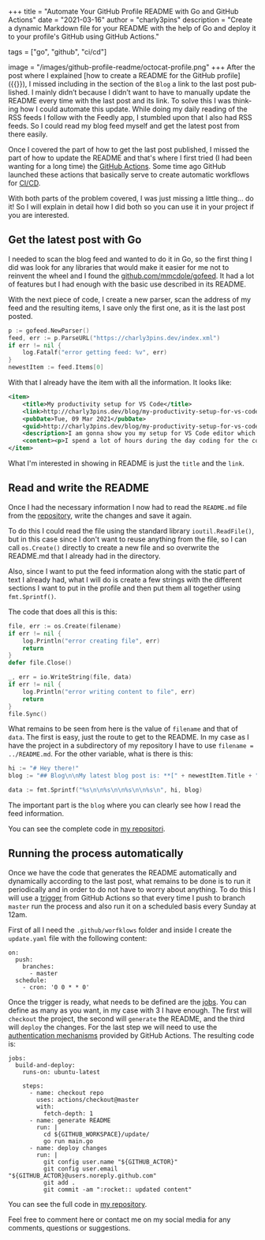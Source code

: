 +++
title = "Automate Your GitHub Profile README with Go and GitHub Actions"
date = "2021-03-16"
author = "charly3pins"
description = "Create a dynamic Markdown file for your README with the help of Go and deploy it to your profile's GitHub using GitHub Actions."

tags = ["go", "github", "ci/cd"]

image = "/images/github-profile-readme/octocat-profile.png"
+++
After the post where I explained [how to create a README for the GitHub profile]({{<relref path="/blog/build-an-awesome-github-profile-readme.md" lang="en">}}), I missed including in the section of the `Blog` a link to the last post published. I mainly didn’t because I didn’t want to have to manually update the README every time with the last post and its link. To solve this I was thinking how I could automate this update. While doing my daily reading of the RSS feeds I follow with the Feedly app, I stumbled upon that I also had RSS feeds. So I could read my blog feed myself and get the latest post from there easily.

Once I covered the part of how to get the last post published, I missed the part of how to update the README and that's where I first tried (I had been wanting for a long time) the [GitHub Actions](https://github.com/features/actions). Some time ago GitHub launched these actions that basically serve to create automatic workflows for [CI/CD](https://en.wikipedia.org/wiki/CI/CD).

With both parts of the problem covered, I was just missing a little thing... do it! So I will explain in detail how I did both so you can use it in your project if you are interested.

## Get the latest post with Go

I needed to scan the blog feed and wanted to do it in Go, so the first thing I did was look for any libraries that would make it easier for me not to reinvent the wheel and I found the [github.com/mmcdole/gofeed](https://github.com/mmcdole/gofeed). It had a lot of features but I had enough with the basic use described in its README.

With the next piece of code, I create a new parser, scan the address of my feed and the resulting items, I save only the first one, as it is the last post posted.
```go
p := gofeed.NewParser()
feed, err := p.ParseURL("https://charly3pins.dev/index.xml")
if err != nil {
    log.Fatalf("error getting feed: %v", err)
}
newestItem := feed.Items[0]
```

With that I already have the item with all the information. It looks like:
```xml
<item>
    <title>My productivity setup for VS Code</title>
    <link>http://charly3pins.dev/blog/my-productivity-setup-for-vs-code/</link>
    <pubDate>Tue, 09 Mar 2021</pubDate>
    <guid>http://charly3pins.dev/blog/my-productivity-setup-for-vs-code/</guid>
    <description>I am gonna show you my setup for VS Code editor which makes me more productive and I feel more comfortable with the tool that I spend most of my time during the day.</description>
    <content><p>I spend a lot of hours during the day coding for the company I work for and during nights or weekends for myself, so I want to be comfortable with the tools I use constantly. One of them is my editor of code, specifically <a href="https://code.visualstudio.com/">VS Code</a>.....</content>
</item>
```

What I'm interested in showing in README is just the `title` and the `link`.

## Read and write the README

Once I had the necessary information I now had to read the `README.md` file from the [repository](https://github.com/charly3pins/charly3pins), write the changes and save it again.

To do this I could read the file using the standard library `ioutil.ReadFile()`, but in this case since I don't want to reuse anything from the file, so I can call `os.Create()` directly to create a new file and so overwrite the README.md that I already had in the directory.

Also, since I want to put the feed information along with the static part of text I already had, what I will do is create a few strings with the different sections I want to put in the profile and then put them all together using `fmt.Sprintf()`.

The code that does all this is this:
```go
file, err := os.Create(filename)
if err != nil {
	log.Println("error creating file", err)
	return
}
defer file.Close()

_, err = io.WriteString(file, data)
if err != nil {
	log.Println("error writing content to file", err)
	return
}
file.Sync()
```

What remains to be seen from here is the value of `filename` and that of` data`. The first is easy, just the route to get to the README. In my case as I have the project in a subdirectory of my repository I have to use `filename = ../README.md`. For the other variable, what is there is this:
```go
hi := "# Hey there!"
blog := "## Blog\n\nMy latest blog post is: **[" + newestItem.Title + "](" + newestItem.Link + ")**."

data := fmt.Sprintf("%s\n\n%s\n\n%s\n\n%s\n", hi, blog)
```

The important part is the `blog` where you can clearly see how I read the feed information.

You can see the complete code in [my repositori](https://github.com/charly3pins/charly3pins/blob/main/update/main.go).

## Running the process automatically

Once we have the code that generates the README automatically and dynamically according to the last post, what remains to be done is to run it periodically and in order to do not have to worry about anything. To do this I will use a [trigger](https://docs.github.com/en/actions/reference/events-that-trigger-workflows) from GitHub Actions so that every time I push to branch `master` run the process and also run it on a scheduled basis every Sunday at 12am.

First of all I need the `.github/worfklows` folder and inside I create the `update.yaml` file with the following content:
```vim
on:
  push:
    branches:
      - master
  schedule:
    - cron: '0 0 * * 0'
```

Once the trigger is ready, what needs to be defined are the [jobs](https://docs.github.com/en/actions/reference/workflow-syntax-for-github-actions#jobs). You can define as many as you want, in my case with 3 I have enough. The first will `checkout` the project, the second will `generate` the README, and the third will `deploy` the changes. For the last step we will need to use the [authentication mechanisms](https://docs.github.com/en/actions/reference/authentication-in-a-workflow) provided by GitHub Actions. The resulting code is:
```vim
jobs:
  build-and-deploy:
    runs-on: ubuntu-latest

    steps:
      - name: checkout repo
        uses: actions/checkout@master
        with:
          fetch-depth: 1
      - name: generate README
        run: |
          cd ${GITHUB_WORKSPACE}/update/
          go run main.go
      - name: deploy changes
        run: |
          git config user.name "${GITHUB_ACTOR}"
          git config user.email "${GITHUB_ACTOR}@users.noreply.github.com"
          git add .
          git commit -am ":rocket:: updated content"
```    

You can see the full code in [my repository](https://github.com/charly3pins/charly3pins/blob/main/.github/workflows/update.yaml).

Feel free to comment here or contact me on my social media for any comments, questions or suggestions.
